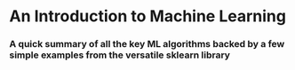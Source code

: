 # An Introduction to Machine Learning 

### A quick summary of all the key ML algorithms backed by a few simple examples from the versatile sklearn library 
